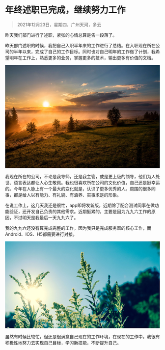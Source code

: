 # 年终述职已完成，继续努力工作

> 2021年12月23日，星期四，广州天河，多云

昨天我们部门进行了述职，紧张的心情总算是告一段落了。

昨天部门述职的时候，我把自己入职半年来的工作进行了总结。在入职现在所在公司的半年以来，完成了自己的工作目标。同时也对自己明年的工作做了计划，我希望明年在工作上，熟悉更多的业务，掌握更多的技术，输出更多有价值的文档。

![211222-02.jpg](../img/53-01.jpg)

我现在所在的公司，不论是我导师，还是我主管，或是更上级的领导，他们为人处世、语言表达都让人心生敬佩。我也很喜欢所在公司的文化价值，自己还是挺幸运的。今年在人脉上有一个最大的变化就是，认识了更多优秀的人。周围的很多同事，都是给人以有能力、有礼貌、有涵养、实事求是的形象。

在说工作上，这几天我还是很忙，app即将发新版，近期除了配合测试同事在做功能验证，还开发自己负责的其他需求。近期挺累的，主要是因为九九六工作的原因，不过明天是我最后一天九九六了。

我的九九六还没有算完成完整的工作，因为我只是完成服务器的核心工作，而Android、IOS、H5都需要进行对接。

![211222-03.jpg](../img/53-02.jpg)

虽然有时候比较忙，但还是很满意自己现在的工作环境，在现在的工作中，我很有积极性地努力去实现自己目标，学习新技能，不断提升自己。

